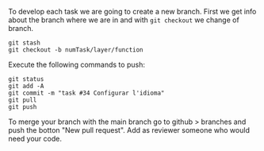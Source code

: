 To develop each task we are going to create a new branch. First we get info about the branch where we are in and with `git checkout` we change of branch.

```
git stash
git checkout -b numTask/layer/function
```

Execute the following commands to push:

```
git status
git add -A
git commit -m "task #34 Configurar l'idioma"
git pull
git push
```

To merge your branch with the main branch go to github > branches and push the botton "New pull request". Add as reviewer someone who would need your code.
